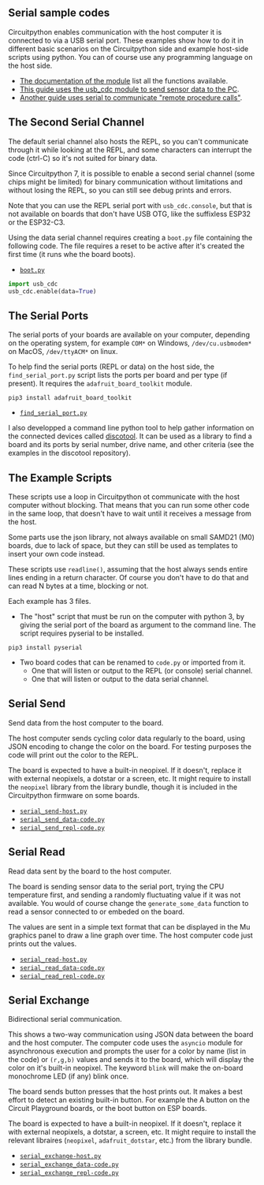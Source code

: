 ## Serial sample codes

Circuitpython enables communication with the host computer it is connected to via a USB serial port. These examples show how to do it in different basic scenarios on the Circuitpython side and example host-side scripts using python. You can of course use any programming language on the host side.


- [The documentation of the module](https://docs.circuitpython.org/en/latest/shared-bindings/usb_cdc/index.html#module-usb_cdc) list all the functions available.
- [This guide uses the usb_cdc module to send sensor data to the PC](https://learn.adafruit.com/diy-trinkey-no-solder-air-quality-monitor/circuitpython).
- [Another guide uses serial to communicate "remote procedure calls"](https://learn.adafruit.com/macropad-remote-procedure-calls-over-usb-to-control-home-assistant).


## The Second Serial Channel

The default serial channel also hosts the REPL, so you can't communicate through it while looking at the REPL, and some characters can interrupt the code (ctrl-C) so it's not suited for binary data.

Since Circuitpython 7, it is possible to enable a second serial channel (some chips might be limited) for binary communication without limitations and without losing the REPL, so you can still see debug prints and errors.

Note that you can use the REPL serial port with `usb_cdc.console`, but that is not available on boards that don't have USB OTG, like the suffixless ESP32 or the ESP32-C3.

Using the data serial channel requires creating a `boot.py` file containing the following code. The file requires a reset to be active after it's created the first time (it runs whe the board boots).

- [`boot.py`](boot.py)

```py
import usb_cdc
usb_cdc.enable(data=True)
```

## The Serial Ports

The serial ports of your boards are available on your computer, depending on the operating system, for example `COM*` on Windows, `/dev/cu.usbmodem*` on MacOS, `/dev/ttyACM*` on linux.

To help find the serial ports (REPL or data) on the host side, the `find_serial_port.py` script lists the ports per board and per type (if present). It requires the `adafruit_board_toolkit` module.
```
pip3 install adafruit_board_toolkit
```

- [`find_serial_port.py`](find_serial_port.py)

I also developped a command line python tool to help gather information on the connected devices called [discotool](https://github.com/Neradoc/discotool). It can be used as a library to find a board and its ports by serial number, drive name, and other criteria (see the examples in the discotool repository).

## The Example Scripts

These scripts use a loop in Circuitpython ot communicate with the host computer without blocking. That means that you can run some other code in the same loop, that doesn't have to wait until it receives a message from the host.

Some parts use the json library, not always available on small SAMD21 (M0) boards, due to lack of space, but they can still be used as templates to insert your own code instead.

These scripts use `readline()`, assuming that the host always sends entire lines ending in a return character. Of course you don't have to do that and can read N bytes at a time, blocking or not.

Each example has 3 files.

- The "host" script that must be run on the computer with python 3, by giving the serial port of the board as argument to the command line. The script requires pyserial to be installed.
```
pip3 install pyserial
```
- Two board codes that can be renamed to `code.py` or imported from it.
    - One that will listen or output to the REPL (or console) serial channel.
    - One that will listen or output to the data serial channel.

## Serial Send

Send data from the host computer to the board.

The host computer sends cycling color data regularly to the board, using JSON encoding to change the color on the board. For testing purposes the code will print out the color to the REPL.

The board is expected to have a built-in neopixel. If it doesn't, replace it with external neopixels, a dotstar or a screen, etc. It might require to install the `neopixel` library from the library bundle, though it is included in the Circuitpython firmware on some boards.

- [`serial_send-host.py`](serial_send/serial_send-host.py)
- [`serial_send_data-code.py`](serial_send/serial_send_data-code.py)
- [`serial_send_repl-code.py`](serial_send/serial_send_repl-code.py)

## Serial Read

Read data sent by the board to the host computer.

The board is sending sensor data to the serial port, trying the CPU temperature first, and sending a randomly fluctuating value if it was not available. You would of course change the `generate_some_data` function to read a sensor connected to or embeded on the board.

The values are sent in a simple text format that can be displayed in the Mu graphics panel to draw a line graph over time. The host computer code just prints out the values.

- [`serial_read-host.py`](serial_read/serial_read-host.py)
- [`serial_read_data-code.py`](serial_read/serial_read_data-code.py)
- [`serial_read_repl-code.py`](serial_read/serial_read_repl-code.py)

## Serial Exchange

Bidirectional serial communication.

This shows a two-way communication using JSON data between the board and the host computer. The computer code uses the `asyncio` module for asynchronous execution and prompts the user for a color by name (list in the code) or `(r,g,b)` values and sends it to the board, which will display the color on it's built-in neopixel. The keyword `blink` will make the on-board monochrome LED (if any) blink once.

The board sends button presses that the host prints out. It makes a best effort to detect an existing built-in button. For example the A button on the Circuit Playground boards, or the boot button on ESP boards.

The board is expected to have a built-in neopixel. If it doesn't, replace it with external neopixels, a dotstar, a screen, etc. It might require to install the relevant libraires (`neopixel`, `adafruit_dotstar`, etc.) from the library bundle.

- [`serial_exchange-host.py`](serial_exchange/serial_exchange-host.py)
- [`serial_exchange_data-code.py`](serial_exchange/serial_exchange_data-code.py)
- [`serial_exchange_repl-code.py`](/serial_exchangeserial_exchange_repl-code.py)
